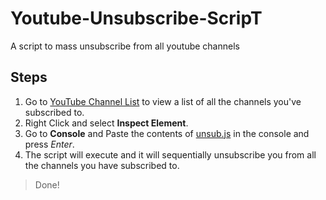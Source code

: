 # Youtube-Unsubscribe-ScripT
A script to mass unsubscribe from all youtube channels

## Steps
1. Go to [YouTube Channel List](https://www.youtube.com/feed/channels) to view a list of all the channels you've subscribed to.
2. Right Click and select **Inspect Element**.
3. Go to **Console** and Paste the contents of [unsub.js](https://github.com/BaconQ/Youtube-Subscribe-Scrip/blob/5c7f1d41f7192bbe3347218fbe3e6d090f679ae1/unsub.js) in the console and press _Enter_.
4. The script will execute and it will sequentially unsubscribe you from all the channels you have subscribed to.

> Done!
